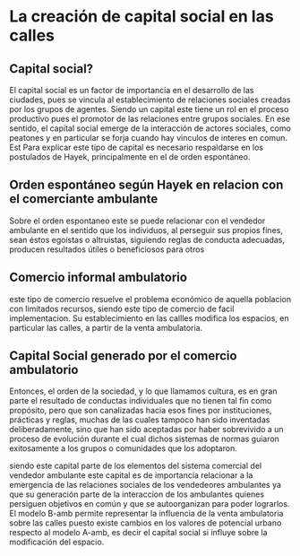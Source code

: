 
# La creación de capital social en las calles
## Capital social? 

El capital social es un factor de importancia en el desarrollo de las ciudades, pues se vincula al establecimiento de relaciones sociales creadas por los grupos de agentes. Siendo un capital este tiene un rol en el proceso productivo pues el promotor de las relaciones entre grupos sociales. En ese sentido, el capital social emerge de la interacción de actores sociales, como peatones y en particular se forja cuando hay vinculos de interes en comun. Est
Para explicar este tipo de capital es necesario respaldarse en los postulados de Hayek, principalmente en el de orden espontáneo.

## Orden espontáneo según Hayek en relacion con el comerciante ambulante 
Sobre el orden espontaneo este se puede relacionar con el vendedor ambulante en el sentido que los individuos, al perseguir sus propios fines, sean éstos egoístas o altruistas, siguiendo reglas de conducta adecuadas, producen resultados útiles o beneficiosos para otros

## Comercio informal ambulatorio
este tipo de comercio resuelve el problema económico de aquella poblacion con limitados recursos, siendo este tipo de comercio de facil implementacion. Su establecimiento en las callles modifica los espacios, en particular las calles, a partir de la venta ambulatoria. 
## Capital Social generado por el comercio ambulatorio
Entonces, el orden de la sociedad, y lo que llamamos cultura, es en gran parte el resultado de conductas individuales que no tienen tal fin como propósito, pero que son canalizadas hacia esos fines por instituciones, prácticas y reglas, muchas de las cuales tampoco han sido inventadas deliberadamente, sino que han sido aceptadas por haber sobrevivido a un proceso de evolución durante el cual dichos sistemas de normas guiaron exitosamente a los grupos o comunidades que los adoptaron.

siendo este capital parte de los elementos del sistema comercial del vendedor ambulante este capital es de importancia relacionar a la emergencia de las relaciones sociales de los vendedeores ambulantes ya que su generación parte de la interaccion de los ambulantes quienes persiguen objetivos en común y que se autoorganizan para poder lograrlos.
El modelo B-amb permite representar la influencia de la venta ambulatoria sobre las calles puesto existe cambios en los valores de potencial urbano respecto al modelo A-amb, es decir el capital social si influye sobre la modificación del espacio. 
